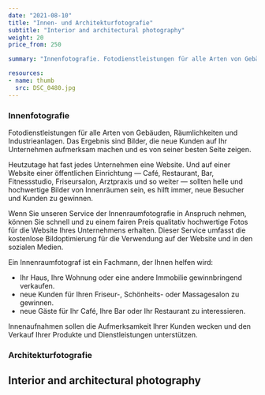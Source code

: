 ```yaml
---
date: "2021-08-10"
title: "Innen- und Architekturfotografie"
subtitle: "Interior and architectural photography"
weight: 20
price_from: 250

summary: "Innenfotografie. Fotodienstleistungen für alle Arten von Gebäuden, Räumlichkeiten und Industrieanlagen. Das Ergebnis sind Bilder, die neue Kunden auf Ihr Unternehmen aufmerksam machen und es von seiner besten Seite zeigen. Heutzutage hat fast jedes Unternehmen eine Website. Und auf einer Website einer öffentlichen Einrichtung — Café, Restaurant, Bar, Fitnessstudio, Friseursalon, Arztpraxis und so weiter — sollten helle und hochwertige Bilder von Innenräumen sein, es hilft immer, neue Besucher und Kunden zu gewinnen."

resources:
- name: thumb
  src: DSC_0480.jpg
---
```


### Innenfotografie

Fotodienstleistungen für alle Arten von Gebäuden, Räumlichkeiten und Industrieanlagen. Das Ergebnis sind Bilder, die neue Kunden auf Ihr Unternehmen aufmerksam machen und es von seiner besten Seite zeigen.

Heutzutage hat fast jedes Unternehmen eine Website. Und auf einer Website einer öffentlichen Einrichtung — Café, Restaurant, Bar, Fitnessstudio, Friseursalon, Arztpraxis und so weiter — sollten helle und hochwertige Bilder von Innenräumen sein, es hilft immer, neue Besucher und Kunden zu gewinnen.

Wenn Sie unseren Service der Innenraumfotografie in Anspruch nehmen, können Sie schnell und zu einem fairen Preis qualitativ hochwertige Fotos für die Website Ihres Unternehmens erhalten. Dieser Service umfasst die kostenlose Bildoptimierung für die Verwendung auf der Website und in den sozialen Medien.

Ein Innenraumfotograf ist ein Fachmann, der Ihnen helfen wird:

- Ihr Haus, Ihre Wohnung oder eine andere Immobilie gewinnbringend verkaufen.
- neue Kunden für Ihren Friseur-, Schönheits- oder Massagesalon zu gewinnen.
- neue Gäste für Ihr Café, Ihre Bar oder Ihr Restaurant zu interessieren.

Innenaufnahmen sollen die Aufmerksamkeit Ihrer Kunden wecken und den Verkauf Ihrer Produkte und Dienstleistungen unterstützen.

### Architekturfotografie

## Interior and architectural photography
